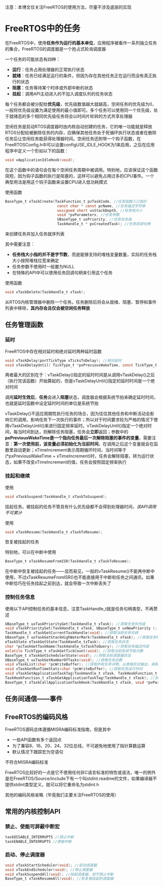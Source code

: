 注意：本博文仅关注FreeRTOS的使用方法，尽量不涉及底层的实现

# FreeRTOS中的任务

在FreeRTOS中，使用**任务作为运行的基本单位**，应用程序被看作一系列独立任务的集合，FreeRTOS的调度器是一个抢占式轮询调度器

一个任务的可能状态有四种：

* **运行**：任务占用处理器的正常执行状态
* **就绪**：任务已经满足运行的条件，但因为存在其他任务正在运行而没有真正执行的状态
* **阻塞**：任务等待某个时序或外部中断的状态
* **挂起**：调用API主动进入的不加入调度队列的任务状态

每个任务都会被分配给**优先级**，优先级数值越大就越高，空闲任务的优先级为0，一般将优先级设置为满足使用的最小值即可。多个任务可以使用同一个优先级，处于就绪态的多个相同优先级任务将会以时间片轮转的方式共享处理器

空闲任务是启动RTOS调度器时由内核自动创建的任务，它的唯一功能就是释放RTOS分配给被删除任务的内存，应确保其他任务处于死循环执行状态或者在删除任务后让空闲任务能获得处理器时间。空闲任务还附带一个钩子函数，在FreeRTOSConfig.h中可以设置configUSE_IDLE_HOOK为1来启用，之后在应用程序中定义一个形如以下的函数：

```c
void vApplicationIdleHook(void);
```

在这个函数中的语句会在每个空闲任务周期中被调用。特别地，应该保证这个函数简短，因为钩子函数的执行是阻塞的，这样可以避免占用过多的CPU事件。一个典型用法是用这个钩子函数来设置CPU进入低功耗模式

使用函数

```c
BaseType_t xTaskCreate(TaskFunction_t pvTaskCode, //任务函数入口指针
						const char * const pcName, //任务描述字符串
                        unsigned short usStackDepth, //任务栈大小
                        void *pvParameters, //任务参数
                        UBaseType_t uxPriority, //任务优先级
                        TaskHandle_t * pvCreatedTask); //任务回调句柄
```

来创建任务并加入任务就序列表

其中需要注意：

* **任务栈大小指的并不是字节数**，而是能够支持的堆栈变量数量，实际的任务栈大小按照堆栈位宽来确定
* 任务参数不使用时一般置为NULL
* 在特殊的API中可以使用任务回调句柄来引用这个任务

使用函数

```c
void vTaskDelete(TaskHandle_t xTask);
```

从RTOS内核管理器中删除一个任务。任务删除后将会从就绪、阻塞、暂停和事件列表中移除，**其内存会且仅会被空闲任务释放**

## 任务管理函数

### 延时

FreeRTOS中存在相对延时和绝对延时两种延时函数

```c
void vTaskDelay(portTickType xTicksToDelay); //相对延时
void vTaskDelayUntil( TickType_t *pxPreviousWakeTime, const TickType_t xTimeIncrement); //绝对延时
```

两者最大的区别在于：vTaskDelay()指定的延时时间是从调用vTaskDelay()之后（执行完该函数）开始算起的，但是vTaskDelayUntil()指定的延时时间是一个绝对时间

调用**延时生效后**，**任务**会进入**阻塞**状态，调度器会根据系统节拍来确定延时时间，也就是延时函数中设定延时时间的单位是系统节拍

vTaskDelay()不适应周期性执行任务的场合，因为往往其他任务和中断活动会影响它的调用，影响任务下一次执行的事件；所以对于时间要求较为严格的情况下使用vTaskDelayUntil()来进行固定频率延时。vTaskDelayUntil()指定一个绝对时间，每当时间到达，则解除任务阻塞，任务会**立即**返回；参数中的**pxPreviousWakeTime是一个指向任务最后一次解除阻塞的事件的变量**，需要注意：**第一次使用前，该变量必须初始化为当前时间**，在调用之后这个变量就会在函数里自动更新；xTimeIncrement表示周期循环时间，当时间等于(*pxPreviousWakeTime + xTimeIncrement)时，任务会解除阻塞，转为运行状态，如果不改变xTimeIncrement的值，任务会按照固定频率执行

### 挂起和继续

使用

```c
void vTaskSuspend(TaskHandle_t xTaskToSuspend);
```

挂起任务。被挂起的任务不管具有什么优先级都不会得到处理器时间，*该API调用不可累计*

使用

```c
void vTaskResume(TaskHandle_t xTaskToResume);
```

恢复被挂起的任务

特别地，可以在中断中使用

```c
BaseType_t xTaskResumeFromISR(TaskHandle_t xTaskToResume);
```

在中断中恢复被挂起的任务——显而易见，一般的vTaskResume()不能再中断中使用，不过xTaskResumeFromISR()也不能直接用于中断和任务之间通讯，如果中断恰巧在任务挂起之前到达，就会导致一次中断丢失了

### 控制任务信息

使用以下API控制任务的基本信息，注意TaskHandle_t就是任务句柄类型，不再赘述

```c
UBaseType_t uxTaskPriorityGet(TaskHandle_t xTask); //获取任务优先级
void vTaskPrioritySet(TaskHandle_t xTask, UBaseType_t uxNewPriority ); //改变任务优先级
TaskHandle_t xTaskGetCurrentTaskHandle(void); //获取当前任务句柄
UBaseType_t uxTaskGetStackHighWaterMark(TaskHandle_t xTask); //获取任务栈最大使用深度
eTaskState eTaskGetState(TaskHandle_txTask); //获取任务状态
char *pcTaskGetTaskName(TaskHandle_txTaskToQuery); //获取任务描述内容
volatile TickType_t xTaskGetTickCount(void); //获取当前系统节拍次数
BaseType_t xTaskGetSchedulerState(void); //获取当前调度器状态
UBaseType_t uxTaskGetNumberOfTasks(void); //获取任务总数
void vTaskList(char *pcWriteBuffer); //获取所有任务详情，以表格形式输出，调用该函数会挂起所有任务，仅用于调试
void vTaskGetRunTimeStats(char *pcWriteBuffer); //获取任务运行时间
void vTaskSetApplicationTaskTag(TaskHandle_t xTask, TaskHookFunction_t pxTagValue); //设置任务标签值
TaskHookFunction_t xTaskGetApplicationTaskTag(TaskHandle_t xTask); //获取任务标签值
BaseType_t xTaskCallApplicationTaskHook(TaskHandle_t xTask, void *pvParameter ); //执行任务的应用钩子函数
```

## 任务间通信——事件













## FreeRTOS的编码风格

FreeRTOS源码总体遵循MISRA编码标准指南，但是其中

* 一些API函数有多个返回点
* 为了兼容8、16、20、24、32位总线，不可避免地使用了指针算数运算
* 默认情况下跟踪宏为空语句

不符合MISRA编码标准

FreeRTOS比较好的一点是它不使用任何非C语言标准的特性或语法，唯一的例外是在FreeRTOS/Source/include下有一个叫stdint.readme的文件，如果编译器不提供stdint类型定义，就可以将它重命名为stdint.h

其他的编码风格省略（毕竟我们主要关注FreeRTOS的使用）

## 常用的内核控制API

### 禁止、使能可屏蔽中断宏

```c
taskDISABLE_INTERRUPTS //禁止中断
taskENABLE_INTERRUPTS //使能中断
```

### 启动、停止调度器

```c
void vTaskStartScheduler(void); //启动调度器
void vTaskEndScheduler(void); //停止调度器
void vTaskSuspendAll(void); //挂起调度器，但不禁止中断
BaseType_t xTaskResumeAll(void); //恢复被挂起的调度器
```

